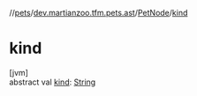 //[pets](../../../index.md)/[dev.martianzoo.tfm.pets.ast](../index.md)/[PetNode](index.md)/[kind](kind.md)

# kind

[jvm]\
abstract val [kind](kind.md): [String](https://kotlinlang.org/api/latest/jvm/stdlib/kotlin/-string/index.html)
